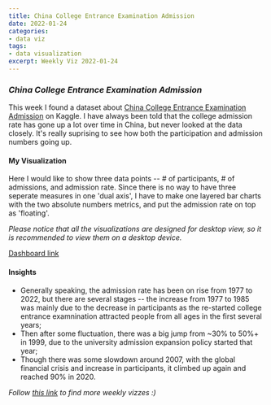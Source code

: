 ```yaml
---
title: China College Entrance Examination Admission
date: 2022-01-24
categories:
- data viz
tags:
- data visualization
excerpt: Weekly Viz 2022-01-24
---
```


### *China College Entrance Examination Admission*

This week I found a dataset about [China College Entrance Examination Admission](https://www.kaggle.com/g9g99g9g/china-college-entrance-examination-admission) on Kaggle. I have always been told that the college admission rate has gone up a lot over time in China, but never looked at the data closely. It's really suprising to see how both the participation and admission numbers going up.  

#### My Visualization

Here I would like to show three data points -- # of participants, # of admissions, and admission rate. Since there is no way to have three seperate measures in one 'dual axis', I have to make one layered bar charts with the two absolute numbers metrics, and put the admission rate on top as 'floating'.  

*Please notice that all the visualizations are designed for desktop view, so it is recommended to view them on a desktop device.*  

<div class='tableauPlaceholder' id='viz1643095053059' style='position: relative'>
  <object class='tableauViz'  style='display:none;'>
    <param name='host_url' value='https%3A%2F%2Fpublic.tableau.com%2F' />
    <param name='embed_code_version' value='3' />
    <param name='site_root' value='' />
    <param name='name' value='20220124ChinaCollegeEntranceExaminationAdmission1977-2020&#47;ChinaCollegeEntranceExaminationAdmission1977-2020' />
    <param name='tabs' value='no' />
    <param name='toolbar' value='yes' />
    <param name='animate_transition' value='yes' />
    <param name='display_static_image' value='yes' />
    <param name='display_spinner' value='yes' />
    <param name='display_overlay' value='yes' />
    <param name='display_count' value='yes' />
    <param name='language' value='en-US' />
    <param name='filter' value='publish=yes' />
  </object></div>             
  <script type='text/javascript'>        
  var divElement = document.getElementById('viz1643095053059');    
  var vizElement = divElement.getElementsByTagName('object')[0];              
  if ( divElement.offsetWidth > 800 ) { vizElement.style.width='800px';vizElement.style.height='627px';} else if ( divElement.offsetWidth > 500 ) { vizElement.style.width='800px';vizElement.style.height='627px';} else { vizElement.style.width='100%';vizElement.style.height='727px';}                   
  var scriptElement = document.createElement('script');      
  scriptElement.src = 'https://public.tableau.com/javascripts/api/viz_v1.js'; 
  vizElement.parentNode.insertBefore(scriptElement, vizElement);            
</script>
  
[Dashboard link](https://public.tableau.com/views/20220124ChinaCollegeEntranceExaminationAdmission1977-2020/ChinaCollegeEntranceExaminationAdmission1977-2020?:language=en-US&publish=yes&:display_count=n&:origin=viz_share_link)
  
#### Insights
* Generally speaking, the admission rate has been on rise from 1977 to 2022, but there are several stages -- the increase from 1977 to 1985 was mainly due to the decrease in participants as the re-started college entrance examnination attracted people from all ages in the first several years; 
* Then after some fluctuation, there was a big jump from ~30% to 50%+ in 1999, due to the university admission expansion policy started that year;  
* Though there was some slowdown around 2007, with the global financial crisis and increase in participants, it climbed up again and reached 90% in 2020.  
 
*Follow [this link](https://yudong-94.github.io/personal-website/project/WeeklyViz2022/) to find more weekly vizzes :)*
